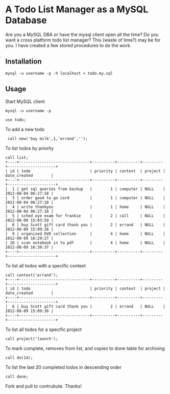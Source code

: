 A Todo List Manager as a MySQL Database
=======================================

Are you a MySQL DBA or have the mysql client open all the time? Do you want a cross 
platform todo list manager?  This (waste of time?) may be for you. I have created a few 
stored procedures to do the work.

Installation
------------

	mysql -u username -p -h localhost < todo.my.sql

Usage
-----

Start MySQL client

	mysql -u username -p
	
	use todo;

To add a new todo
	
	 call new('buy milk',1,'errand','');

To list todos by priority
	
	call list;
	+----+-------------------------------+----------+----------+---------+---------------------+
	| id | todo                          | priority | context  | project | date_created        |
	+----+-------------------------------+----------+----------+---------+---------------------+
	|  1 | get sql queries from backup   |        1 | computer | NULL    | 2012-08-04 06:27:18 |
	|  3 | order good to go card         |        1 | computer | NULL    | 2012-08-04 06:27:18 |
	|  4 | write thankyou                |        1 | home     | NULL    | 2012-08-04 06:27:18 |
	|  5 | sched eye exam for frankie    |        2 | call     | NULL    | 2012-08-09 15:03:59 |
	|  6 | buy Scott gift card thank you |        2 | errand   | NULL    | 2012-08-09 15:09:36 |
	|  9 | organized DVD collection      |        4 | home     | NULL    | 2012-08-09 16:29:27 |
	| 10 | scan notebook in to pdf       |        4 | home     | NULL    | 2012-08-09 16:30:37 |
	+----+-------------------------------+----------+----------+---------+---------------------+
	
To list all todos with a specific context
	
	call context('errand');
	+----+-------------------------------+----------+----------+---------+---------------------+
	| id | todo                          | priority | context  | project | date_created        |
	+----+-------------------------------+----------+----------+---------+---------------------+
	|  6 | buy Scott gift card thank you |        2 | errand   | NULL    | 2012-08-09 15:09:36 |
	+----+-------------------------------+----------+----------+---------+---------------------+


To list all todos for a specific project
	
	call project('launch');
	
To mark complete, removes from list, and copies to done table for archiving	
	
	call do(14);

To list the last 20 completed todos in descending order

	call done;
	
Fork and pull to contrubute. Thanks!


